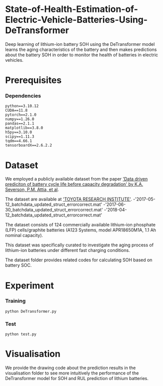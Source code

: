 # State-of-Health-Estimation-of-Electric-Vehicle-Batteries-Using-DeTransformer
Deep learning of lithium-ion battery SOH using the DeTransformer model learns the aging characteristics of the battery and then makes predictions about the battery SOH in order to monitor the health of batteries in electric vehicles.

# Prerequisites
### Dependencies
```
python==3.10.12
CUDA==11.8
pytorch==2.1.0
numpy==1.26.0
pandas==2.1.1
matplotlib==3.8.0
h5py==3.10.0
scipy==1.11.3
tqdm==4.66.1
tensorboardX==2.6.2.2
```


# Dataset  

We employed a publicly available dataset from the paper ['Data driven prediciton of battery cycle life before capacity degradation' by K.A. Severson, P.M. Attia, et al](https://www.nature.com/articles/s41560-019-0356-8). 

The dataset are available at ['TOYOTA RESEARCH INSTITUTE'](https://data.matr.io/1/projects/5c48dd2bc625d700019f3204). 
-'2017-05-12_batchdata_updated_struct_errorcorrect.mat'
-'2017-06-30_batchdata_updated_struct_errorcorrect.mat'
-'2018-04-12_batchdata_updated_struct_errorcorrect.mat'

The dataset consists of 124 commercially available lithium-ion phosphate (LFP) cells/graphite batteries (A123 Systems, model APR18650M1A, 1.1 Ah nominal capacity). 

This dataset was specifically curated to investigate the aging process of lithium-ion batteries under different fast charging conditions.

The dataset folder provides related codes for calculating SOH based on battery SOC.


# Experiment

### Training
```
python DeTransformer.py
```

### Test
```
python test.py
```


# Visualisation
We provide the drawing code about the prediction results in the visualisation folder to see more intuitively the performance of the DeTransformer model for SOH and RUL prediction of lithium batteries.
